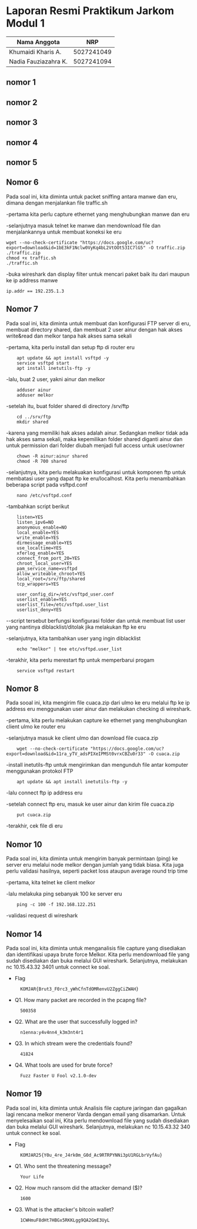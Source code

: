 # Laporan Resmi Praktikum Jarkom Modul 1

| Nama Anggota | NRP |
|--------------|-----|
|Khumaidi Kharis A. | 5027241049|
|Nadia Fauziazahra K. | 5027241094|


## nomor 1

## nomor 2

## nomor 3

## nomor 4

## nomor 5

## Nomor  6

Pada soal ini, kita diminta untuk packet sniffing antara manwe dan eru, dimana dengan menjalankan file traffic.sh 

-pertama kita perlu capture ethernet yang menghubungkan manwe dan eru

-selanjutnya masuk telnet ke manwe dan mendownload file dan menjalankannya untuk membuat koneksi ke eru
        
    wget --no-check-certificate "https://docs.google.com/uc?export=download&id=1bE3kF1Nclw0VyKq4bL2VtOOt53IC7lG5" -O traffic.zip
    ./traffic.zip
    chmod +x traffic.sh
    ./traffic.sh

-buka wireshark dan display filter untuk mencari paket baik itu dari maupun ke ip address manwe

    ip.addr == 192.235.1.3

## Nomor 7

Pada soal ini, kita diminta untuk membuat dan konfigurasi FTP server di eru, membuat directory shared, dan membuat 2 user ainur dengan hak akses write&read dan melkor tanpa hak akses sama sekali 

-pertama, kita perlu install dan setup ftp di router eru
        
        apt update && apt install vsftpd -y
        service vsftpd start
        apt install inetutils-ftp -y

-lalu, buat 2 user, yakni ainur dan melkor

        adduser ainur 
        adduser melkor

-setelah itu, buat folder shared di directory /srv/ftp
        
        cd ../srv/ftp
        mkdir shared

-karena yang memiliki hak akses adalah ainur. Sedangkan melkor tidak ada hak akses sama sekali, maka kepemilikan folder shared diganti ainur dan untuk permission dari folder diubah menjadi full access untuk user/owner

        chown -R ainur:ainur shared
        chmod -R 700 shared

-selanjutnya, kita perlu melakuakan konfigurasi untuk komponen ftp untuk membatasi user yang dapat ftp ke eru/localhost. Kita perlu menambahkan beberapa script pada vsftpd.conf

        nano /etc/vsftpd.conf

-tambahkan script berikut

        listen=YES
        listen_ipv6=NO
        anonymous_enable=NO
        local_enable=YES
        write_enable=YES
        dirmessage_enable=YES
        use_localtime=YES
        xferlog_enable=YES
        connect_from_port_20=YES
        chroot_local_user=YES
        pam_service_name=vsftpd
        allow_writeable_chroot=YES
        local_root=/srv/ftp/shared
        tcp_wrappers=YES
        
        user_config_dir=/etc/vsftpd_user.conf
        userlist_enable=YES
        userlist_file=/etc/vsftpd.user_list
        userlist_deny=YES

--script tersebut berfungsi konfigurasi folder dan untuk membuat list user yang nantinya diblacklist/ditolak jika melakukan ftp ke eru

-selanjutnya, kita tambahkan user yang ingin diblacklist

        echo "melkor" | tee etc/vsftpd.user_list

-terakhir, kita perlu merestart ftp untuk memperbarui progam

        service vsftpd restart

## Nomor 8

Pada sooal ini, kita mengirim file cuaca.zip dari ulmo ke eru melalui ftp ke ip address eru menggunakan user ainur dan melakukan checking di wireshark.

-pertama, kita perlu melakukan capture ke ethernet yang menghubungkan client ulmo ke router eru

-selanjutnya masuk ke client ulmo dan download file cuaca.zip

        wget --no-check-certificate "https://docs.google.com/uc?export=download&id=11ra_yTV_adsPIXeIPMSt0vrxCBZu0r33" -O cuaca.zip

-install inetutils-ftp untuk mengirimkan dan mengunduh file antar komputer menggunakan protokol FTP

        apt update && apt install inetutils-ftp -y

-lalu connect ftp ip address eru

-setelah connect ftp eru, masuk ke user ainur dan kirim file cuaca.zip

        put cuaca.zip

-terakhir, cek file di eru

## Nomor 10

Pada soal ini, kita diminta untuk mengirim banyak permintaan (ping) ke server eru melalui node melkor dengan jumlah yang tidak biasa. Kita juga perlu validasi hasilnya, seperti packet loss ataupun average round trip time 

-pertama, kita telnet ke client melkor

-lalu melakuka ping sebanyak 100 ke server eru

        ping -c 100 -f 192.168.122.251

-validasi request di wireshark

## Nomor 14

Pada soal ini, kita diminta untuk menganalisis file capture yang disediakan dan identifikasi upaya brute force Melkor. Kita perlu mendownload file yang sudah disediakan dan buka melalui GUI wireshark. Selanjutnya, melakukan nc 10.15.43.32 3401 untuk connect ke soal.

+ Flag

        KOMJAR{Brut3_F0rc3_yWhCfnTdOMRenvU2ZggCiZWAH}

+ Q1. How many packet are recorded in the pcapng file?

        500358
  
+ Q2. What are the user that successfully logged in?

        n1enna:y4v4nn4_k3m3nt4r1

+ Q3. In which stream were the credentials found?

        41824

+ Q4. What tools are used for brute force?

        Fuzz Faster U Fool v2.1.0-dev

## Nomor 19

Pada soal ini, kita diminta untuk Analisis file capture jaringan dan gagalkan lagi rencana melkor meneror Varda dengan email yang disamarkan. Untuk menyelesaikan soal ini, Kita perlu mendownload file yang sudah disediakan dan buka melalui GUI wireshark. Selanjutnya, melakukan nc 10.15.43.32 340 untuk connect ke soal.

+ Flag

        KOMJAR25{Y0u_4re_J4rk0m_G0d_Ac9RTRPYNNi3pU1RGLbrVyfAu}

+ Q1. Who sent the threatening message?

        Your Life
  
+ Q2. How much ransom did the attacker demand ($)?

        1600

+ Q3. What is the attacker's bitcoin wallet?

        1CWHmuF8dHt7HBGx5RKKLgg9QA2GmE3UyL
